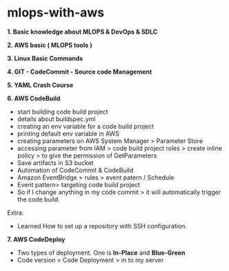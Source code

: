 # mlops-with-aws

**1. Basic knowledge about MLOPS & DevOps & SDLC**

**2. AWS basic ( MLOPS tools )**

**3. Linux Basic Commands**

**4. GIT - CodeCommit - Source code Management**

**5. YAML Crash Course**

**6. AWS CodeBuild**
   - start building code build project
   - details about buildspec.yml
   - creating an env variable for a code build project
   - printing default env variable in AWS
   - creating parameters on AWS System Manager > Parameter Store
   - accessing parameter from IAM > code build project roles > create inline policy > to give the permission of GetParameters
   - Save artifacts in S3 bucket
   - Automation of CodeCommit & CodeBuild
   - Amazon EventBridge > rules > event patern / Schedule
   - Event pattern> targeting code build project
   - So if I change anything in my code commit > it will automatically trigger the code build
     
Extra:
 - Learned How to set up a repository with SSH configuration.

**7. AWS CodeDeploy**
  - Two types of deployment. One is **In-Place** and **Blue-Green**
  - Code version > Code Deployment > in to my server
